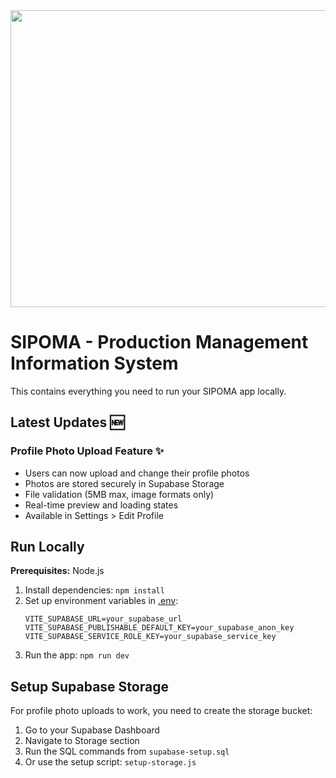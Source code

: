 <div align="center">
<img width="1200" height="475" alt="GHBanner" src="https://github.com/user-attachments/assets/0aa67016-6eaf-458a-adb2-6e31a0763ed6" />
</div>

# SIPOMA - Production Management Information System

This contains everything you need to run your SIPOMA app locally.

## Latest Updates 🆕

### Profile Photo Upload Feature ✨

- Users can now upload and change their profile photos
- Photos are stored securely in Supabase Storage
- File validation (5MB max, image formats only)
- Real-time preview and loading states
- Available in Settings > Edit Profile

## Run Locally

**Prerequisites:** Node.js

1. Install dependencies:
   `npm install`
2. Set up environment variables in [.env](.env):
   ```env
   VITE_SUPABASE_URL=your_supabase_url
   VITE_SUPABASE_PUBLISHABLE_DEFAULT_KEY=your_supabase_anon_key
   VITE_SUPABASE_SERVICE_ROLE_KEY=your_supabase_service_key
   ```
3. Run the app:
   `npm run dev`

## Setup Supabase Storage

For profile photo uploads to work, you need to create the storage bucket:

1. Go to your Supabase Dashboard
2. Navigate to Storage section
3. Run the SQL commands from `supabase-setup.sql`
4. Or use the setup script: `setup-storage.js`
